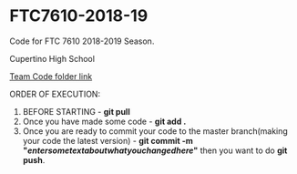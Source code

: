 # FTC7610-2018-19
Code for FTC 7610 2018-2019 Season.

Cupertino High School

[Team Code folder link](https://github.com/PranavEranki/FTC7610-2018-19/tree/master/ftc_app/ftc_app-master/TeamCode/src/main/java/org/firstinspires/ftc/teamcode)

ORDER OF EXECUTION:

1. BEFORE STARTING - __git pull__
2. Once you have made some code - __git add .__
3. Once you are ready to commit your code to the master branch(making your code the latest version) - __git commit -m "_entersometextaboutwhatyouchangedhere_"__ then you want to do __git push__.
